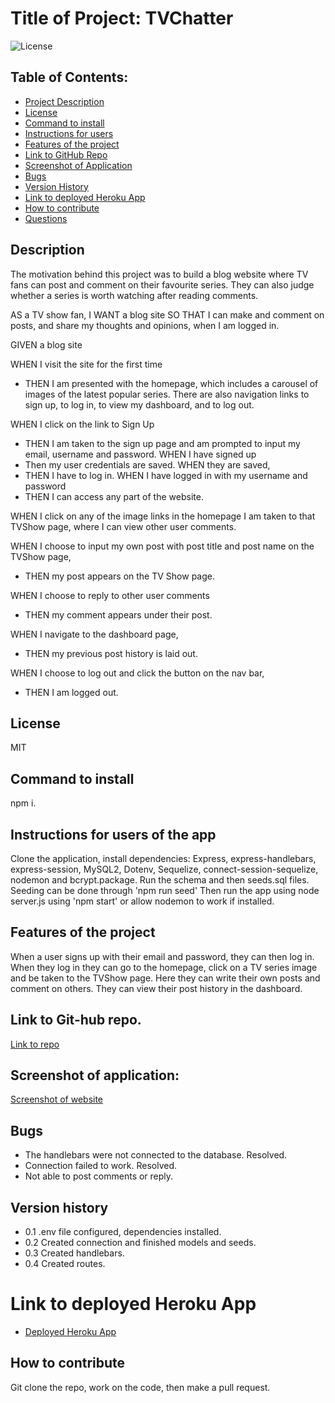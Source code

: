 # Title of Project: TVChatter

![License](https://img.shields.io/badge/license-MIT-blue.svg)

## Table of Contents:

- [Project Description](#description)
- [License](#license)
- [Command to install](#command-to-install)
- [Instructions for users](#instructions-for-users-of-the-app)
- [Features of the project](#features-of-the-project)
- [Link to GitHub Repo](#Link-to-Git-hub-repo.)
- [Screenshot of Application](#Screenshot-of-Application)
- [Bugs](#bugs)
- [Version History](#Version-history)
- [Link to deployed Heroku App](#Link-to-deployed-Heroku-App)
- [How to contribute](#how-to-contribute)
- [Questions](#questions)

## Description

The motivation behind this project was to build a blog website where TV fans can post and comment on their favourite series. They can also judge whether a series is worth watching after reading comments.

AS a TV show fan,
I WANT a blog site
SO THAT I can make and comment on posts, and share my thoughts and opinions, when I am logged in.

GIVEN a blog site

WHEN I visit the site for the first time

- THEN I am presented with the homepage, which includes a carousel of images of the latest popular series. There are also navigation links to sign up, to log in, to view my dashboard, and to log out.

WHEN I click on the link to Sign Up

- THEN I am taken to the sign up page and am prompted to input my email, username and password.
  WHEN I have signed up
- Then my user credentials are saved.
  WHEN they are saved,
- THEN I have to log in.
  WHEN I have logged in with my username and password
- THEN I can access any part of the website.

WHEN I click on any of the image links in the homepage I am taken to that TVShow page, where I can view other user comments.

WHEN I choose to input my own post with post title and post name on the TVShow page,

- THEN my post appears on the TV Show page.

WHEN I choose to reply to other user comments

- THEN my comment appears under their post.

WHEN I navigate to the dashboard page,

- THEN my previous post history is laid out.

WHEN I choose to log out and click the button on the nav bar,

- THEN I am logged out.

## License

MIT

## Command to install

npm i.

## Instructions for users of the app

Clone the application, install dependencies: Express, express-handlebars, express-session, MySQL2, Dotenv, Sequelize, connect-session-sequelize, nodemon and bcrypt.package. Run the schema and then seeds.sql files. Seeding can be done through 'npm run seed' Then run the app using node server.js using 'npm start' or allow nodemon to work if installed.

## Features of the project

When a user signs up with their email and password, they can then log in. When they log in they can go to the homepage, click on a TV series image and be taken to the TVShow page. Here they can write their own posts and comment on others. They can view their post history in the dashboard.

## Link to Git-hub repo.

[Link to repo](https://github.com/jsmall4/TVchatter)

## Screenshot of application:

[Screenshot of website](https://github.com/jsmall4/TVchatter/issues/53#issue-1410170431)

## Bugs

- The handlebars were not connected to the database. Resolved.
- Connection failed to work. Resolved.
- Not able to post comments or reply.

## Version history

- 0.1 .env file configured, dependencies installed.
- 0.2 Created connection and finished models and seeds.
- 0.3 Created handlebars.
- 0.4 Created routes.

# Link to deployed Heroku App

- [Deployed Heroku App]()

## How to contribute

Git clone the repo, work on the code, then make a pull request.
